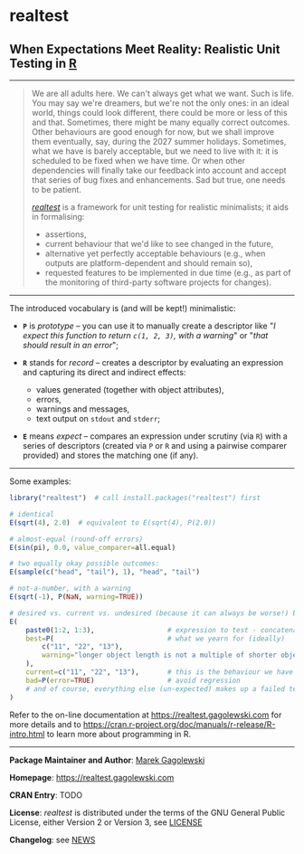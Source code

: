 # **realtest**

## When Expectations Meet Reality: Realistic Unit Testing in [R](https://www.r-project.org/)

--------------------------------------------------------------------------------

> We are all adults here. We can't always get what we want.
> Such is life. You may say we're dreamers, but we're not the only ones:
> in an ideal world, things could look different, there could be more
> or less of this and that. Sometimes, there might be many equally correct
> outcomes. Other behaviours are good enough for now, but we shall improve
> them eventually, say, during the 2027 summer holidays. Sometimes, what we
> have is barely acceptable, but we need to live with it: it is
> scheduled to be fixed when we have time. Or when other dependencies
> will finally take our feedback into account and accept that series of
> bug fixes and enhancements. Sad but true, one needs to be patient.
>
> [*realtest*](https://realtest.gagolewski.com) is a framework for unit testing
> for realistic minimalists; it aids in formalising:
>
> * assertions,
> * current behaviour that we'd like to see changed in the future,
> * alternative yet perfectly acceptable behaviours (e.g., when outputs
>   are platform-dependent and should remain so),
> * requested features to be implemented in due time
>   (e.g., as part of the monitoring of third-party
>   software projects for changes).

--------------------------------------------------------------------------------


The introduced vocabulary is (and will be kept!) minimalistic:

*  **`P`** is *prototype* – you can use it to manually create a descriptor like
    "*I expect this function to return `c(1, 2, 3)`, with a warning*"
    or "*that should result in an error*";

*  **`R`** stands for *record* – creates a descriptor by evaluating an
    expression and capturing its direct and indirect effects:

    * values generated (together with object attributes),
    * errors,
    * warnings and messages,
    * text output on `stdout` and `stderr`;

*  **`E`** means *expect* – compares an expression under scrutiny (via `R`)
    with a series of descriptors (created via `P` or `R` and using
    a pairwise comparer provided) and stores the matching one (if any).

--------------------------------------------------------------------------------

Some examples:

```r
library("realtest")  # call install.packages("realtest") first

# identical
E(sqrt(4), 2.0)  # equivalent to E(sqrt(4), P(2.0))

# almost-equal (round-off errors)
E(sin(pi), 0.0, value_comparer=all.equal)

# two equally okay possible outcomes:
E(sample(c("head", "tail"), 1), "head", "tail")

# not-a-number, with a warning
E(sqrt(-1), P(NaN, warning=TRUE))

# desired vs. current vs. undesired (because it can always be worse!) behaviour
E(
    paste0(1:2, 1:3),                  # expression to test - concatenation
    best=P(                            # what we yearn for (ideally)
        c("11", "22", "13"),
        warning="longer object length is not a multiple of shorter object length"
    ),
    current=c("11", "22", "13"),       # this is the behaviour we have now
    bad=P(error=TRUE)                  # avoid regression
    # and of course, everything else (un-expected) makes up a failed test
)
```

Refer to the on-line documentation at https://realtest.gagolewski.com
for more details and to
https://cran.r-project.org/doc/manuals/r-release/R-intro.html
to learn more about programming in R.


--------------------------------------------------------------------------------

**Package Maintainer and Author**:
[Marek Gagolewski](https://www.gagolewski.com/)

**Homepage**: https://realtest.gagolewski.com

**CRAN Entry**: TODO

**License**:
*realtest* is distributed under the terms of the GNU General Public License,
either Version 2 or Version 3, see
[LICENSE](https://raw.githubusercontent.com/gagolews/realtest/master/LICENSE)

**Changelog**: see
[NEWS](https://raw.githubusercontent.com/gagolews/realtest/master/NEWS)
